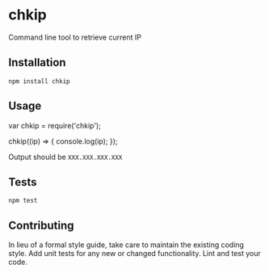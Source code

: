 # chkip
Command line tool to retrieve current IP

## Installation

`npm install chkip`

## Usage

  var chkip = require('chkip');

  chkip((ip) => {
    console.log(ip);
  });      

Output should be `XXX.XXX.XXX.XXX`

## Tests

`npm test`

## Contributing

In lieu of a formal style guide, take care to maintain the existing coding style. Add unit tests for any new or changed functionality. Lint and test your code.